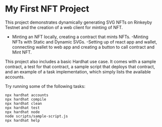 # My First NFT Project

This project demonstrates dynamically generating SVG NFTs on Rinkeyby Testnet and the creation of a web client for minting of NFT.

- Minting an NFT locally, creating a contract that mints NFTs.
-Minting NFTs with Static and Dynamic SVGs.
-Setting up of react app and wallet, connecting wallet to web app and creating a button to call contract and Mint NFT.



This project also includes a basic Hardhat use case. It comes with a sample contract, a test for that contract, a sample script that deploys that contract, and an example of a task implementation, which simply lists the available accounts.

Try running some of the following tasks:

```shell
npx hardhat accounts
npx hardhat compile
npx hardhat clean
npx hardhat test
npx hardhat node
node scripts/sample-script.js
npx hardhat help
```

